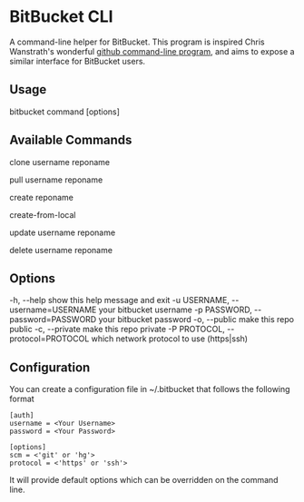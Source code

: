 # BitBucket CLI

A command-line helper for BitBucket. This program is inspired Chris Wanstrath's
wonderful [github command-line program](https://github.com/defunkt/github-gem),
and aims to expose a similar interface for BitBucket users. 

## Usage

  bitbucket command [options]

## Available Commands
	
  clone username reponame

  pull username reponame

  create reponame

  create-from-local

  update username reponame

  delete username reponame

## Options
  -h, --help                        show this help message and exit
  -u USERNAME, --username=USERNAME  your bitbucket username
  -p PASSWORD, --password=PASSWORD  your bitbucket password
  -o, --public                      make this repo public
  -c, --private                     make this repo private
  -P PROTOCOL, --protocol=PROTOCOL  which network protocol to use (https|ssh)

## Configuration

You can create a configuration file in ~/.bitbucket that follows the following
format

	[auth]
	username = <Your Username>
	password = <Your Password>

	[options]
	scm = <'git' or 'hg'>
	protocol = <'https' or 'ssh'>

It will provide default options which can be overridden on the command line.
